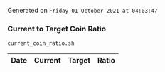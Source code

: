 Generated on `Friday 01-October-2021 at 04:03:47`

### Current to Target Coin Ratio
`current_coin_ratio.sh`

Date|Current|Target|Ratio
---|---|---|---
